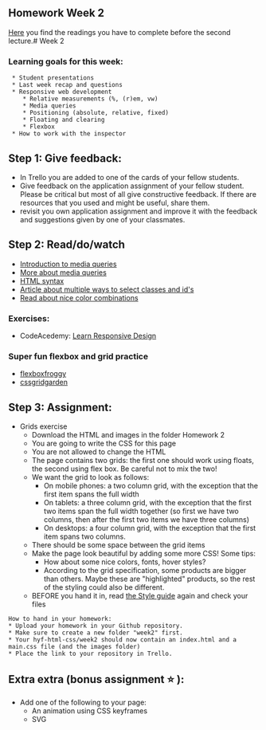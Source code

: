## Homework Week 2

[Here](https://github.com/HackYourFuture/HTML-CSS/blob/master/Week2/README.md) you find the readings you have to complete before the second lecture.# Week 2

### Learning goals for this week:
```
 * Student presentations
 * Last week recap and questions
 * Responsive web development
    * Relative measurements (%, (r)em, vw)
    * Media queries
    * Positioning (absolute, relative, fixed)
    * Floating and clearing
    * Flexbox
 * How to work with the inspector
```

## Step 1: Give feedback:
* In Trello you are added to one of the cards of your fellow students.
* Give feedback on the application assignment of your fellow student. Please be critical but most of all give constructive feedback. If there are resources that you used and might be useful, share them.
* revisit you own application assignment and improve it with the feedback and suggestions given by one of your classmates.  

## Step 2: Read/do/watch
 * [Introduction to media queries](https://teamtreehouse.com/library/css3/media-queries/introduction)
 * [More about media queries](https://css-tricks.com/css-media-queries/)
 * [HTML syntax](http://www.w3schools.com/html/html5_syntax.asp)
 * [Article about multiple ways to select classes and id's](https://css-tricks.com/multiple-class-id-selectors)
 * [Read about nice color combinations](http://www.colorcombos.com/index.html)

### Exercises:
 * CodeAcedemy: [Learn Responsive Design](https://www.codecademy.com/learn/learn-responsive-design)

### Super fun flexbox and grid practice 
 * [flexboxfroggy](https://flexboxfroggy.com/)
 * [cssgridgarden](http://cssgridgarden.com/)

## Step 3: Assignment:
 * Grids exercise
    * Download the HTML and images in the folder Homework 2
    * You are going to write the CSS for this page
    * You are not allowed to change the HTML
    * The page contains two grids: the first one should work using floats, the second using flex box. Be careful not to mix the two!
    * We want the grid to look as follows:
      * On mobile phones: a two column grid, with the exception that the first item spans the full width
      * On tablets: a three column grid, with the exception that the first two items span the full width together (so first we have two columns, then after the first two items we have three columns)
      * On desktops: a four column grid, with the exception that the first item spans two columns.
    * There should be some space between the grid items
    * Make the page look beautiful by adding some more CSS! Some tips:
      * How about some nice colors, fonts, hover styles?
      * According to the grid specification, some products are bigger than others. Maybe these are "highlighted" products, so the rest of the styling could also be different.
    * BEFORE you hand it in, read [the Style guide](http://www.w3schools.com/html/html5_syntax.asp) again and check your files

```
How to hand in your homework:
* Upload your homework in your Github repository. 
* Make sure to create a new folder "week2" first. 
* Your hyf-html-css/week2 should now contain an index.html and a main.css file (and the images folder)
* Place the link to your repository in Trello.
```

## Extra extra (bonus assignment :star: ):

* Add one of the following to your page:
    * An animation using CSS keyframes
    * SVG
